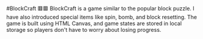 #BlockCraft 🟥🟥
BlockCraft is a game similar to the popular block puzzle. I have also introduced special items like spin, bomb, and block resetting. The game is built using HTML Canvas, and game states are stored in local storage so players don't have to worry about losing progress.
